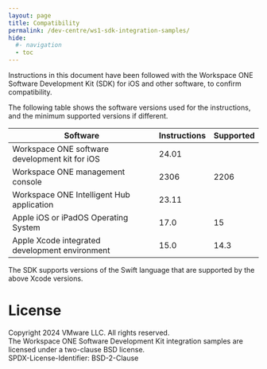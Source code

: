 ```yaml
---
layout: page
title: Compatibility
permalink: /dev-centre/ws1-sdk-integration-samples/
hide:
  #- navigation
  - toc
---
```


Instructions in this document have been followed with the Workspace ONE Software
Development Kit (SDK) for iOS and other software, to confirm compatibility.

The following table shows the software versions used for the instructions, and
the minimum supported versions if different.

Software                                       | Instructions | Supported |
-----------------------------------------------|--------------|-----------|
Workspace ONE software development kit for iOS | 24.01        |           |
Workspace ONE management console               | 2306         | 2206      |
Workspace ONE Intelligent Hub application      | 23.11        |           |
Apple iOS or iPadOS Operating System           | 17.0         | 15        |
Apple Xcode integrated development environment | 15.0         | 14.3      |

The SDK supports versions of the Swift language that are supported by the above
Xcode versions.

# License
Copyright 2024 VMware LLC. All rights reserved.  
The Workspace ONE Software Development Kit integration samples are licensed
under a two-clause BSD license.  
SPDX-License-Identifier: BSD-2-Clause
